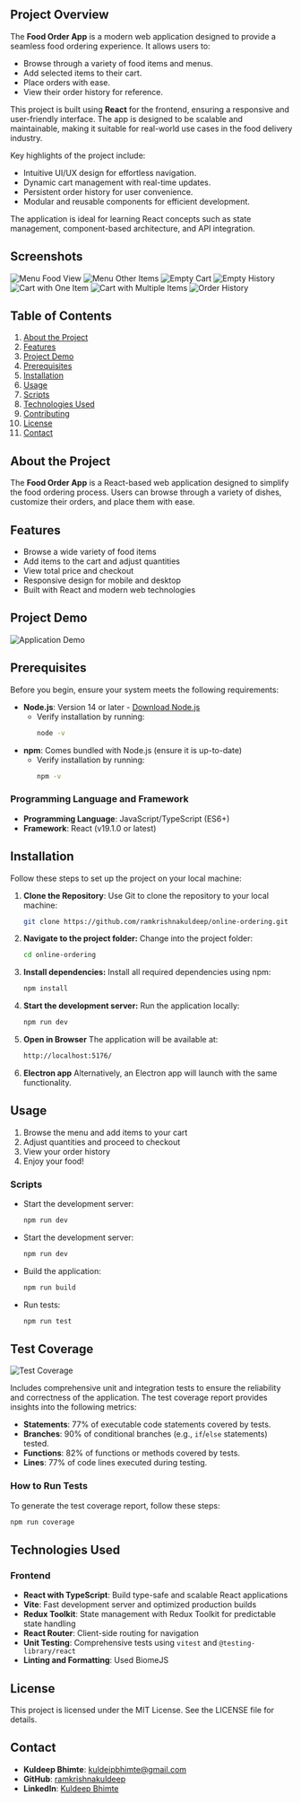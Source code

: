 ## Project Overview

The **Food Order App** is a modern web application designed to provide a seamless food ordering experience. It allows users to:

- Browse through a variety of food items and menus.
- Add selected items to their cart.
- Place orders with ease.
- View their order history for reference.

This project is built using **React** for the frontend, ensuring a responsive and user-friendly interface. The app is designed to be scalable and maintainable, making it suitable for real-world use cases in the food delivery industry.

Key highlights of the project include:
- Intuitive UI/UX design for effortless navigation.
- Dynamic cart management with real-time updates.
- Persistent order history for user convenience.
- Modular and reusable components for efficient development.

The application is ideal for learning React concepts such as state management, component-based architecture, and API integration.

## Screenshots

![Menu Food View](project-images/menuFood.png)
![Menu Other Items](project-images/menuOther.png)
![Empty Cart](project-images/emptyCart.png)
![Empty History](project-images/emptyHistory.png)
![Cart with One Item](project-images/cartOne.png)
![Cart with Multiple Items](project-images/cartTwo.png)
![Order History](project-images/orderHistory.png)

## Table of Contents
1. [About the Project](#about-the-project)
2. [Features](#features)
3. [Project Demo](#project-demo)
4. [Prerequisites](#prerequisites)
5. [Installation](#installation)
6. [Usage](#usage)
7. [Scripts](#scripts)
8. [Technologies Used](#technologies-used)
9. [Contributing](#contributing)
10. [License](#license)
11. [Contact](#contact)

## About the Project

The **Food Order App** is a React-based web application designed to simplify the food ordering process. Users can browse through a variety of dishes, customize their orders, and place them with ease.

## Features

- Browse a wide variety of food items
- Add items to the cart and adjust quantities
- View total price and checkout
- Responsive design for mobile and desktop
- Built with React and modern web technologies

## Project Demo

![Application Demo](project-images/functionalities.gif)


## Prerequisites

Before you begin, ensure your system meets the following requirements:

- **Node.js**: Version 14 or later - [Download Node.js](https://nodejs.org/)
  - Verify installation by running:
    ```bash
    node -v
    ```
- **npm**: Comes bundled with Node.js (ensure it is up-to-date)
  - Verify installation by running:
    ```bash
    npm -v
    ```

### Programming Language and Framework
- **Programming Language**: JavaScript/TypeScript (ES6+)
- **Framework**: React (v19.1.0 or latest)

## Installation

Follow these steps to set up the project on your local machine:

1. **Clone the Repository**:
   Use Git to clone the repository to your local machine:
   ```bash
   git clone https://github.com/ramkrishnakuldeep/online-ordering.git
   ```

2. **Navigate to the project folder:**
   Change into the project folder:
   ```bash
   cd online-ordering
   ```

3. **Install dependencies:**
   Install all required dependencies using npm:
   ```bash
   npm install
   ```

4. **Start the development server:**
   Run the application locally:
   ```bash
   npm run dev
   ```
5. **Open in Browser**
   The application will be available at:
   ```bash
   http://localhost:5176/
   ```

6. **Electron app**
   Alternatively, an Electron app will launch with the same functionality.


## Usage

1. Browse the menu and add items to your cart
2. Adjust quantities and proceed to checkout
3. View your order history
4. Enjoy your food!

### Scripts
- Start the development server:
   ```bash
   npm run dev
   ```

- Start the development server:
   ```bash
   npm run dev
   ```

- Build the application:
   ```bash
   npm run build
   ```

- Run tests:
   ```bash
   npm run test
   ```

## Test Coverage
![Test Coverage](project-images/testCoverage.png)

Includes comprehensive unit and integration tests to ensure the reliability and correctness of the application. The test coverage report provides insights into the following metrics:

- **Statements**: 77% of executable code statements covered by tests.
- **Branches**: 90% of conditional branches (e.g., `if`/`else` statements) tested.
- **Functions**: 82% of functions or methods covered by tests.
- **Lines**: 77% of code lines executed during testing.

### How to Run Tests
To generate the test coverage report, follow these steps:
   ```bash
   npm run coverage
   ```

## Technologies Used

### Frontend
- **React with TypeScript**: Build type-safe and scalable React applications
- **Vite**: Fast development server and optimized production builds
- **Redux Toolkit**: State management with Redux Toolkit for predictable state handling
- **React Router**: Client-side routing for navigation
- **Unit Testing**: Comprehensive tests using `vitest` and `@testing-library/react`
- **Linting and Formatting**: Used BiomeJS

## License

This project is licensed under the MIT License. See the LICENSE file for details.

## Contact

- **Kuldeep Bhimte**: [kuldeipbhimte@gmail.com](mailto:kuldeipbhimte@gmail.com)
- **GitHub**: [ramkrishnakuldeep](https://github.com/ramkrishnakuldeep)
- **LinkedIn**: [Kuldeep Bhimte](https://www.linkedin.com/in/kuldeep-bhimte-16004224/) 
